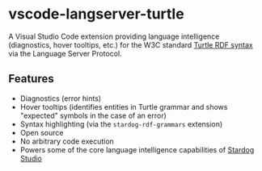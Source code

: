 # vscode-langserver-turtle

A Visual Studio Code extension providing language intelligence (diagnostics,
hover tooltips, etc.) for the W3C standard [Turtle RDF syntax](https://www.w3.org/TR/turtle/) via the Language
Server Protocol.

## Features

- Diagnostics (error hints)
- Hover tooltips (identifies entities in Turtle grammar and shows "expected"
symbols in the case of an error)
- Syntax highlighting (via the `stardog-rdf-grammars` extension)
- Open source
- No arbitrary code execution
- Powers some of the core language intelligence capabilities of [Stardog Studio](https://www.stardog.com/studio/)
